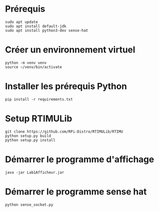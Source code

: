 # Prérequis
    sudo apt update
    sudo apt install default-jdk
    sudo apt install python3-dev sense-hat
    
# Créer un environnement virtuel
    python -m venv venv
    source ~/venv/bin/activate

# Installer les prérequis Python
    pip install -r requirements.txt

# Setup RTIMULib
    git clone https://github.com/RPi-Distro/RTIMULib/RTIMU
    python setup.py build
    python setup.py install

# Démarrer le programme d'affichage
    java -jar Lab1Afficheur.jar

# Démarrer le programme sense hat
    python sense_socket.py
